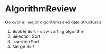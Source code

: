 # AlgorithmReview
Go over all major algorithms and data structures

1. Bubble Sort - slow sorting algorithm
2. Selection Sort
3. Insertion Sort
4. Merge Sort
